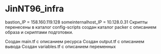 # JinNT96_infra
bastion_IP = 158.160.119.128
someinternalhost_IP = 10.128.0.31
Скрипты перенесены в каталог config-scripts создан каталог packer с описанием образа и скриптами подготовки.

Создан main.tf с описанием ресурса Создан output.tf с описанием вывода Создан variables.tf с описанием переменных
